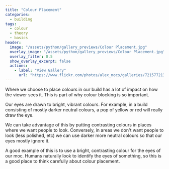 ```yaml
---
title: "Colour Placement"
categories:
  - building
tags:
  - colour
  - theory
  - basics
header:
  image: "/assets/python/gallery_previews/Colour Placement.jpg"
  overlay_image: "/assets/python/gallery_previews/Colour Placement.jpg"
  overlay_filter: 0.5
  show_overlay_excerpt: false
  actions:
    - label: "View Gallery"
      url: "https://www.flickr.com/photos/alex_mocs/galleries/72157721399022539/"
---
```


Where we choose to place colours in our build has a lot of impact on how the viewer sees it. This is part of why colour blocking is so important.

Our eyes are drawn to bright, vibrant colours. For example, in a build consisting of mostly darker neutral colours, a pop of yellow or red will really draw the eye.

We can take advantage of this by putting contrasting colours in places where we want people to look. Conversely, in areas we don't want people to look (less polished, etc) we can use darker more neutral colours so that our eyes mostly ignore it.

A good example of this is to use a bright, contrasting colour for the eyes of our moc. Humans naturally look to identify the eyes of something, so this is a good place to think carefully about colour placement.
